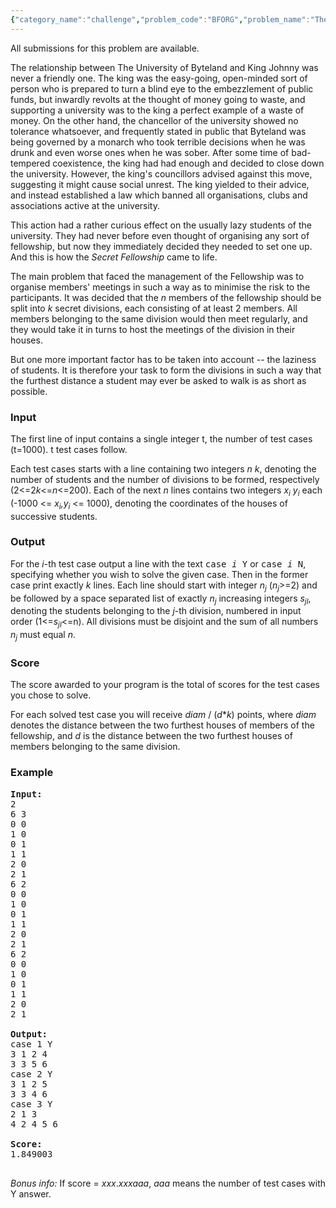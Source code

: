```yaml
---
{"category_name":"challenge","problem_code":"BFORG","problem_name":"The Secret Fellowship of Byteland","languages_supported":{"0":"C","1":"CPP14","2":"JAVA","3":"PYTH","4":"PYTH 3.5","5":"PYPY","6":"CS2","7":"PAS fpc","8":"PAS gpc","9":"RUBY","10":"PHP","11":"GO","12":"NODEJS","13":"HASK","14":"rust","15":"SCALA","16":"swift","17":"D","18":"PERL","19":"FORT","20":"WSPC","21":"ADA","22":"CAML","23":"ICK","24":"BF","25":"ASM","26":"CLPS","27":"PRLG","28":"ICON","29":"SCM qobi","30":"PIKE","31":"ST","32":"NICE","33":"LUA","34":"BASH","35":"NEM","36":"LISP sbcl","37":"LISP clisp","38":"SCM guile","39":"JS","40":"ERL","41":"TCL","42":"kotlin","43":"TEXT","44":"SCM chicken","45":"CLOJ","46":"COB","47":"FS"},"max_timelimit":3.4,"source_sizelimit":50000,"problem_author":"admin","problem_tester":null,"date_added":"1-12-2008","tags":{"0":"admin"},"time":{"view_start_date":1232519266,"submit_start_date":1232519266,"visible_start_date":1232519266,"end_date":1735669800},"is_direct_submittable":false,"layout":"problem"}
---
```

<span class="solution-visible-txt">All submissions for this problem are available.</span><p>The relationship between The University of Byteland and King Johnny was never a friendly one. The king was the easy-going, open-minded sort of person who is prepared to turn a blind eye to the embezzlement of public funds, but inwardly revolts at the thought of money going to waste, and supporting a university was to the king a perfect example of a waste of money. On the other hand, the chancellor of the university showed no tolerance whatsoever, and frequently stated in public that Byteland was being governed by a monarch who took terrible decisions when he was drunk and even worse ones when he was sober. After some time of bad-tempered coexistence, the king had had enough and decided to close down the university. However, the king's councillors advised against this move, suggesting it might cause social unrest. The king yielded to their advice, and instead established a law which banned all organisations, clubs and associations active at the university.</p>
<p>
This action had a rather curious effect on the usually lazy students of the university. They had never before even thought of organising any sort of fellowship, but now they immediately decided they needed to set one up. And this is how the <i>Secret Fellowship</i> came to life.
<p>
The main problem that faced the management of the Fellowship was to organise members' meetings in such a way as to minimise the risk to the participants. It was decided that the <i>n</i> members of the fellowship should be split into <i>k</i> secret divisions, each consisting of at least 2 members. All members belonging to the same division would then meet regularly, and they would take it in turns to host the meetings of the division in their houses.
<p>
But one more important factor has to be taken into account -- the laziness of students. It is therefore your task to form the divisions in such a way that the furthest distance a student may ever be asked to walk is as short as possible.

<h3>Input</h3>
<p>The first line of input contains a single integer t, the number of test cases (t=1000). t test cases follow.
<p>
Each test cases starts with a line containing two integers <i>n k</i>, denoting the number of students and the number of divisions to be formed, respectively (2<=2<i>k</i><=<i>n</i><=200). Each of the next <i>n</i> lines contains two integers <i>x<sub>i</sub> y<sub>i</sub></i> each (-1000 <= <i>x<sub>i</sub>,y<sub>i</sub></i> <= 1000), denoting the coordinates of the houses of successive students.

<h3>Output</h3>
<p>
For the <i>i</i>-th test case output a line with the text <tt>case <i>i</i> Y</tt> or <tt>case <i>i</i> N</tt>, specifying whether you wish to solve the given case. Then in the former case print exactly <i>k</i> lines. Each line should start with integer <i>n<sub>j</sub></i> (<i>n<sub>j</sub></i>>=2) and be followed by a space separated list of exactly <i>n<sub>j</sub></i> increasing integers <i>s<sub>jl</sub></i>, denoting the students belonging to the <i>j</i>-th division, numbered in input order (1<=<i>s<sub>jl</sub></i><=n). All divisions must be disjoint and the sum of all numbers <i>n<sub>j</sub></i> must equal <i>n</i>.

<h3>Score</h3>
<p>
The score awarded to your program is the total of scores for the test cases you chose to solve.
<p>
For each solved test case you will receive <i>diam</i> / (<i>d</i>*<i>k</i>) points, where <i>diam</i> denotes the distance between the two furthest houses of members of the fellowship, and <i>d</i> is the distance between the two furthest houses of members belonging to the same division.

<h3>Example</h3>

<pre>
<b>Input:</b>
2
6 3
0 0
1 0
0 1
1 1
2 0
2 1
6 2
0 0
1 0
0 1
1 1
2 0
2 1
6 2
0 0
1 0
0 1
1 1
2 0
2 1

<b>Output:</b>
case 1 Y
3 1 2 4
3 3 5 6
case 2 Y
3 1 2 5
3 3 4 6
case 3 Y
2 1 3
4 2 4 5 6

<b>Score:</b>
1.849003

</pre>

<p align=justify><i>Bonus info:</i> If score = <i>xxx</i>.<i>xxxaaa</i>, <i>aaa</i> means the number of test cases with Y answer.
